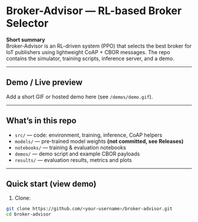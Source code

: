 
# Broker-Advisor — RL-based Broker Selector

**Short summary**  
Broker-Advisor is an RL-driven system (PPO) that selects the best broker for IoT publishers using lightweight CoAP + CBOR messages. The repo contains the simulator, training scripts, inference server, and a demo.

---

## Demo / Live preview
Add a short GIF or hosted demo here (see `/demos/demo.gif`).

---

## What’s in this repo
- `src/` — code: environment, training, inference, CoAP helpers  
- `models/` — pre-trained model weights **(not committed, see Releases)**  
- `notebooks/` — training & evaluation notebooks  
- `demos/` — demo script and example CBOR payloads  
- `results/` — evaluation results, metrics and plots

---

## Quick start (view demo)
1. Clone:
```bash
git clone https://github.com/<your-username>/broker-advisor.git
cd broker-advisor
